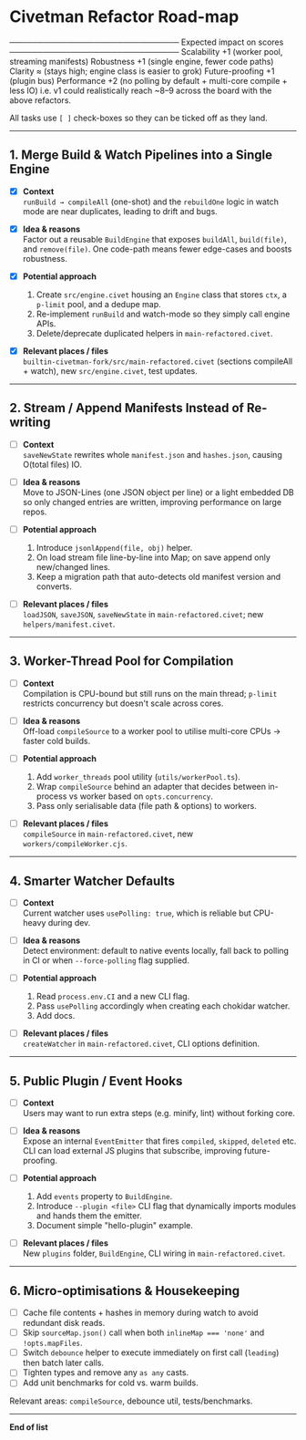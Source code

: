 # Civetman Refactor Road-map
──────────────────────────────
Expected impact on scores
──────────────────────────────
Scalability +1 (worker pool, streaming manifests)
Robustness +1 (single engine, fewer code paths)
Clarity ≈ (stays high; engine class is easier to grok)
Future-proofing +1 (plugin bus)
Performance +2 (no polling by default + multi-core compile + less IO)
i.e. v1 could realistically reach ~8–9 across the board with the above refactors.

All tasks use `[ ]` check-boxes so they can be ticked off as they land.

---

## 1. Merge Build & Watch Pipelines into a Single Engine

- [x] **Context**  
  `runBuild → compileAll` (one-shot) and the `rebuildOne` logic in watch mode are near duplicates, leading to drift and bugs.

- [x] **Idea & reasons**  
  Factor out a reusable `BuildEngine` that exposes `buildAll`, `build(file)`, and `remove(file)`.  One code-path means fewer edge-cases and boosts robustness.

- [x] **Potential approach**  
  1. Create `src/engine.civet` housing an `Engine` class that stores `ctx`, a `p-limit` pool, and a dedupe map.  
  2. Re-implement `runBuild` and watch-mode so they simply call engine APIs.  
  3. Delete/deprecate duplicated helpers in `main-refactored.civet`.

- [x] **Relevant places / files**  
  `builtin-civetman-fork/src/main-refactored.civet` (sections compileAll + watch), new `src/engine.civet`, test updates.

---

## 2. Stream / Append Manifests Instead of Re-writing

- [ ] **Context**  
  `saveNewState` rewrites whole `manifest.json` and `hashes.json`, causing O(total files) IO.

- [ ] **Idea & reasons**  
  Move to JSON-Lines (one JSON object per line) or a light embedded DB so only changed entries are written, improving performance on large repos.

- [ ] **Potential approach**  
  1. Introduce `jsonlAppend(file, obj)` helper.  
  2. On load stream file line-by-line into Map; on save append only new/changed lines.  
  3. Keep a migration path that auto-detects old manifest version and converts.

- [ ] **Relevant places / files**  
  `loadJSON`, `saveJSON`, `saveNewState` in `main-refactored.civet`; new `helpers/manifest.civet`.

---

## 3. Worker-Thread Pool for Compilation

- [ ] **Context**  
  Compilation is CPU-bound but still runs on the main thread; `p-limit` restricts concurrency but doesn't scale across cores.

- [ ] **Idea & reasons**  
  Off-load `compileSource` to a worker pool to utilise multi-core CPUs → faster cold builds.

- [ ] **Potential approach**  
  1. Add `worker_threads` pool utility (`utils/workerPool.ts`).  
  2. Wrap `compileSource` behind an adapter that decides between in-process vs worker based on `opts.concurrency`.  
  3. Pass only serialisable data (file path & options) to workers.

- [ ] **Relevant places / files**  
  `compileSource` in `main-refactored.civet`, new `workers/compileWorker.cjs`.

---

## 4. Smarter Watcher Defaults

- [ ] **Context**  
  Current watcher uses `usePolling: true`, which is reliable but CPU-heavy during dev.

- [ ] **Idea & reasons**  
  Detect environment: default to native events locally, fall back to polling in CI or when `--force-polling` flag supplied.

- [ ] **Potential approach**  
  1. Read `process.env.CI` and a new CLI flag.  
  2. Pass `usePolling` accordingly when creating each chokidar watcher.  
  3. Add docs.

- [ ] **Relevant places / files**  
  `createWatcher` in `main-refactored.civet`, CLI options definition.

---

## 5. Public Plugin / Event Hooks

- [ ] **Context**  
  Users may want to run extra steps (e.g. minify, lint) without forking core.

- [ ] **Idea & reasons**  
  Expose an internal `EventEmitter` that fires `compiled`, `skipped`, `deleted` etc.  CLI can load external JS plugins that subscribe, improving future-proofing.

- [ ] **Potential approach**  
  1. Add `events` property to `BuildEngine`.  
  2. Introduce `--plugin <file>` CLI flag that dynamically imports modules and hands them the emitter.  
  3. Document simple "hello-plugin" example.

- [ ] **Relevant places / files**  
  New `plugins` folder, `BuildEngine`, CLI wiring in `main-refactored.civet`.

---

## 6. Micro-optimisations & Housekeeping

- [ ] Cache file contents + hashes in memory during watch to avoid redundant disk reads.  
- [ ] Skip `sourceMap.json()` call when both `inlineMap === 'none'` and `!opts.mapFiles`.  
- [ ] Switch `debounce` helper to execute immediately on first call (`leading`) then batch later calls.  
- [ ] Tighten types and remove any `as any` casts.  
- [ ] Add unit benchmarks for cold vs. warm builds.

Relevant areas: `compileSource`, debounce util, tests/benchmarks.

---

**End of list** 